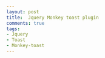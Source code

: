 ```yaml
---
layout: post
title:  Jquery Monkey toast plugin
comments: true
tags:
- Jquery
- Toast
- Monkey-toast
---
```

